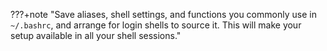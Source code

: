 ???+note "Save aliases, shell settings, and functions you commonly use in `~/.bashrc`, and arrange for login shells to source it. This will make your setup available in all your shell sessions."